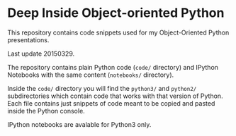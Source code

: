 Deep Inside Object-oriented Python
======================

This repository contains code snippets used for my Object-Oriented Python presentations.

Last update 20150329.

The repository contains plain Python code (`code/` directory) and IPython Notebooks with the same content (`notebooks/` directory).

Inside the `code/` directory you will find the `python3/` and `python2/` subdirectories which contain code that works with that version of Python. Each file contains just snippets of code meant to be copied and pasted inside the Python console.

IPython notebooks are avalable for Python3 only.
